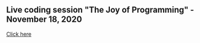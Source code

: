 ## Live coding session "The Joy of Programming" - November 18, 2020

[Click here](2020-11-18/yars.html)
